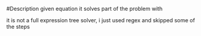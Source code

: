 #Description
given equation it solves part of the problem with

it is not a full expression tree solver, i just used regex and skipped some of the steps